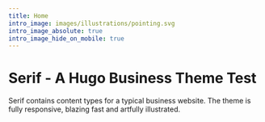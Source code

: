 ```yaml
---
title: Home
intro_image: images/illustrations/pointing.svg
intro_image_absolute: true
intro_image_hide_on_mobile: true
---
```


# Serif - A Hugo Business Theme Test

Serif contains content types for a typical business website. The theme is fully responsive, blazing fast and artfully illustrated.
